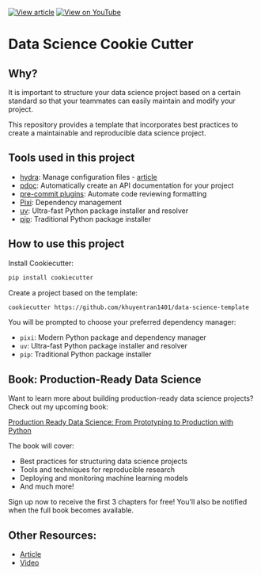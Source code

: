 [![View article](https://img.shields.io/badge/CodeCut-View_article-blue)](https://codecut.ai/how-to-structure-a-data-science-project-for-readability-and-transparency-2/) [![View on YouTube](https://img.shields.io/badge/YouTube-Watch%20on%20Youtube-red?logo=youtube)](https://youtu.be/TzvcPi3nsdw) 

# Data Science Cookie Cutter

## Why?
It is important to structure your data science project based on a certain standard so that your teammates can easily maintain and modify your project.

This repository provides a template that incorporates best practices to create a maintainable and reproducible data science project.  

## Tools used in this project
* [hydra](https://hydra.cc/): Manage configuration files - [article](https://codecut.ai/stop-hard-coding-in-a-data-science-project-use-configuration-files-instead/)
* [pdoc](https://github.com/pdoc3/pdoc): Automatically create an API documentation for your project
* [pre-commit plugins](https://pre-commit.com/): Automate code reviewing formatting
* [Pixi](https://pixi.sh): Dependency management 
* [uv](https://github.com/astral-sh/uv): Ultra-fast Python package installer and resolver
* [pip](https://pip.pypa.io/): Traditional Python package installer

## How to use this project

Install Cookiecutter:
```bash
pip install cookiecutter
```

Create a project based on the template:
```bash
cookiecutter https://github.com/khuyentran1401/data-science-template
```

You will be prompted to choose your preferred dependency manager:
- `pixi`: Modern Python package and dependency manager
- `uv`: Ultra-fast Python package installer and resolver
- `pip`: Traditional Python package installer

## Book: Production-Ready Data Science

Want to learn more about building production-ready data science projects? Check out my upcoming book:

[Production Ready Data Science: From Prototyping to Production with Python](https://codecut.ai/production-ready-data/?utm_source=github&utm_medium=repository&utm_campaign=data_science_template)

The book will cover:

- Best practices for structuring data science projects
- Tools and techniques for reproducible research 
- Deploying and monitoring machine learning models
- And much more!

Sign up now to receive the first 3 chapters for free! You'll also be notified when the full book becomes available.

## Other Resources:
- [Article](https://codecut.ai/how-to-structure-a-data-science-project-for-readability-and-transparency-2/)
- [Video](https://youtu.be/TzvcPi3nsdw)

